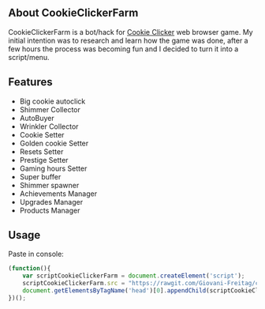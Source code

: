 ## About CookieClickerFarm

CookieClickerFarm is a bot/hack for [Cookie Clicker](http://orteil.dashnet.org/cookieclicker/) web browser game. My initial intention was to research and learn how the game was done, after a few hours the process was becoming fun and I decided to turn it into a script/menu.


## Features

- Big cookie autoclick
- Shimmer Collector
- AutoBuyer
- Wrinkler Collector
- Cookie Setter
- Golden cookie Setter
- Resets Setter
- Prestige Setter
- Gaming hours Setter
- Super buffer
- Shimmer spawner
- Achievements Manager
- Upgrades Manager
- Products Manager


## Usage

Paste in console:

```js
(function(){
    var scriptCookieClickerFarm = document.createElement('script');
    scriptCookieClickerFarm.src = "https://rawgit.com/Giovani-Freitag/cookie-clicker-farm/master/cookieClickerFarm.js";
    document.getElementsByTagName('head')[0].appendChild(scriptCookieClickerFarm);
})();
```